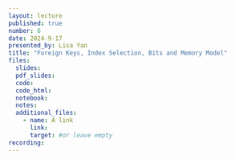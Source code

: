 ```yaml
---
layout: lecture
published: true
number: 6
date: 2024-9-17
presented_by: Lisa Yan
title: "Foreign Keys, Index Selection, Bits and Memory Model"
files:
  slides:
  pdf_slides:
  code:
  code_html:
  notebook:
  notes:
  additional_files:
    - name: A link
      link:
      target: #or leave empty
recording:
---
```

